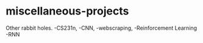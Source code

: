 # miscellaneous-projects
Other rabbit holes.
-CS231n, 
-CNN, 
-webscraping, 
-Reinforcement Learning
-RNN
